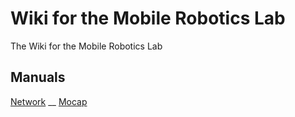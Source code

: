 # Wiki for the Mobile Robotics Lab
The Wiki for the Mobile Robotics Lab


## Manuals
[Network](network.md) __
[Mocap](mocap.md)